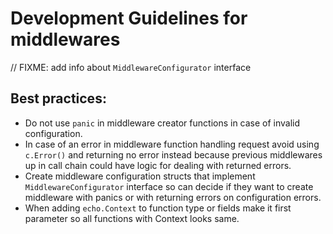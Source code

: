 # Development Guidelines for middlewares

// FIXME: add info about `MiddlewareConfigurator` interface

## Best practices:

* Do not use `panic` in middleware creator functions in case of invalid configuration.
* In case of an error in middleware function handling request avoid using `c.Error()` and returning no error instead
  because previous middlewares up in call chain could have logic for dealing with returned errors.
* Create middleware configuration structs that implement `MiddlewareConfigurator` interface so can decide if they
  want to create middleware with panics or with returning errors on configuration errors.
* When adding `echo.Context` to function type or fields make it first parameter so all functions with Context looks same.


